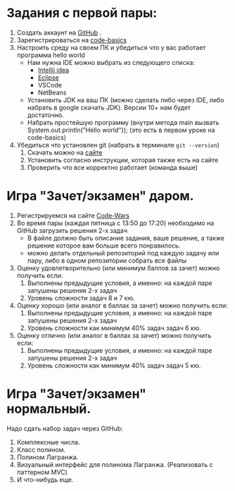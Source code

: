 # Задания с первой пары:

1. Создать аккаунт на [GitHub](https://github.com/) .
2. Зарегистрироваться на [code-basics](https://ru.code-basics.com/)
3. Настроить среду на своем ПК и убедиться что у вас работает программа hello world
   - Нам нужна IDE можно выбрать из следующего списка:
      * [Intellij idea](https://www.jetbrains.com/ru-ru/idea/)
      * [Eclipse](https://www.eclipse.org/downloads/)
      * VSCode
      * NetBeans
   - Установить JDK на ваш ПК (можно сделать либо через IDE, либо набрать в google скачать JDK). Версии 10+ нам будет достаточно.
   - Набрать простейшую программу (внутри метода main вызвать System.out.println("Hello world")); (это есть в первом уроке на code-basics)
4. Убедиться что установлен git (набрать в терминале ```git --version```)
   1. Скачать можно на [сайте](https://git-scm.com/)
   2. Установить согласно инструкции, которая также есть на сайте
   3. Проверить что все корректно работает (команда выше) 

# Игра "Зачет/экзамен" **даром**.
1. Регистрируемся на сайте [Code-Wars](https://www.codewars.com/)
2. Во время пары (каждая пятница с 13:50 до 17:20) необходимо на GitHub загрузить решения 2-х задач
   * В файле должно быть описание задания, ваше решение, а также решение которое вам больше всего понравилось.
   * можно делать отдельный репозиторий под каждую задачу или пару, либо в одном репозитории собрать все файлы
3. Оценку удовлетворительно (или минимум баллов за зачет) можно получить если:
   1. Выполнены предыдущие условия, а именно: на каждой паре запушены решения 2-х задач
   2. Уровень сложности задач 8 и 7 кю.
4. Оценку хорошо (или аналог в баллах за зачет) можно получить если:
   1. Выполнены предыдущие условия, а именно: на каждой паре запушены решения 2-х задач
   2. Уровень сложности как минимум 40% задач задач 6 кю.
5. Оценку отлично (или аналог в баллах за зачет) можно получить если:
   1. Выполнены предыдущие условия, а именно: на каждой паре запушены решения 2-х задач
   2. Уровень сложности как минимум 40% задач задач 5 кю.


# Игра "Зачет/экзамен" **нормальный**.
Надо сдать набор задач через GitHub:
1. Комплексные числа.
2. Класс полином.
3. Полином Лагранжа. 
4. Визуальный интерфейс для полинома Лагранжа. (Реализовать с паттерном MVC)
5. И что-нибудь еще.
